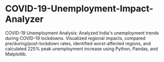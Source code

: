 # COVID-19-Unemployment-Impact-Analyzer
COVID-19 Unemployment Analysis: Analyzed India's unemployment trends during COVID-19 lockdowns. Visualized regional impacts, compared pre/during/post-lockdown rates, identified worst-affected regions, and calculated 225% peak unemployment increase using Python, Pandas, and Matplotlib.
